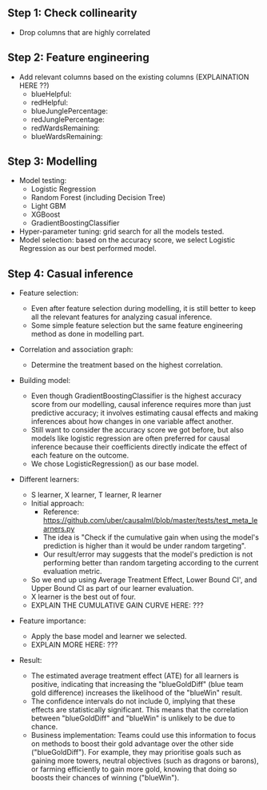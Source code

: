 ## Step 1: Check collinearity
- Drop columns that are highly correlated

## Step 2: Feature engineering
- Add relevant columns based on the existing columns (EXPLAINATION HERE ??)
    - blueHelpful:
    - redHelpful: 
    - blueJunglePercentage:
    - redJunglePercentage:
    - redWardsRemaining:
    - blueWardsRemaining:

## Step 3: Modelling
- Model testing:
    - Logistic Regression
    - Random Forest (including Decision Tree)
    - Light GBM
    - XGBoost
    - GradientBoostingClassifier
- Hyper-parameter tuning: grid search for all the models tested.
- Model selection: based on the accuracy score, we select Logistic Regression as our best performed model.

## Step 4: Casual inference 
- Feature selection:
    - Even after feature selection during modelling, it is still better to keep all the relevant features for analyzing casual inference.
    - Some simple feature selection but the same feature engineering method as done in modelling part.
- Correlation and association graph:
    - Determine the treatment based on the highest correlation.
- Building model:
    - Even though GradientBoostingClassifier is the highest accuracy score from our modelling, causal inference requires more than just predictive accuracy; it involves estimating causal effects and making inferences about how changes in one variable affect another.
    - Still want to consider the accuracy score we got before, but also models like logistic regression are often preferred for causal inference because their coefficients directly indicate the effect of each feature on the outcome.
    - We chose LogisticRegression() as our base model.
- Different learners:
    - S learner, X learner, T learner, R learner
    - Initial approach:
        - Reference: https://github.com/uber/causalml/blob/master/tests/test_meta_learners.py
        - The idea is "Check if the cumulative gain when using the model's prediction is higher than it would be under random targeting".
        - Our result/error may suggests that the model's prediction is not performing better than random targeting according to the current evaluation metric.
    - So we end up using Average Treatment Effect, Lower Bound CI', and Upper Bound CI as part of our learner evaluation.
    - X learner is the best out of four.
    - EXPLAIN THE CUMULATIVE GAIN CURVE HERE: ???
- Feature importance:
    - Apply the base model and learner we selected.
    - EXPLAIN MORE HERE: ???
 
- Result:
    - The estimated average treatment effect (ATE) for all learners is positive, indicating that increasing the "blueGoldDiff" (blue team gold difference) increases the likelihood of the "blueWin" result.
    - The confidence intervals do not include 0, implying that these effects are statistically significant. This means that the correlation between "blueGoldDiff" and "blueWin" is unlikely to be due to chance.
    - Business implementation: Teams could use this information to focus on methods to boost their gold advantage over the other side ("blueGoldDiff"). For example, they may prioritise goals such as gaining more towers, neutral objectives (such as dragons or barons), or farming efficiently to gain more gold, knowing that doing so boosts their chances of winning ("blueWin").
